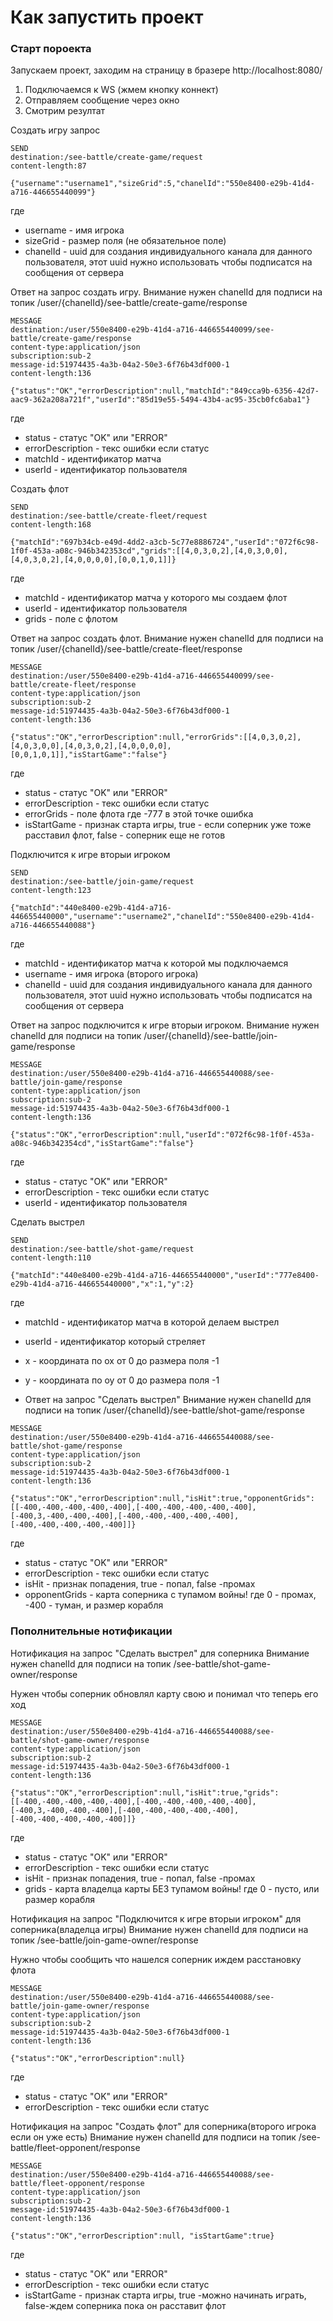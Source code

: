 # Как запустить проект

### Старт пороекта

Запускаем проект, заходим на страницу в бразере http://localhost:8080/
1. Подключаемся к WS (жмем кнопку коннект)
2. Отправляем сообщение через окно
3. Смотрим резултат

Создать игру запрос
```
SEND
destination:/see-battle/create-game/request
content-length:87

{"username":"username1","sizeGrid":5,"chanelId":"550e8400-e29b-41d4-a716-446655440099"} 

```
где
- username - имя игрока
- sizeGrid - размер поля (не обязательное поле)
- chanelId - uuid для создания индивидуального канала для данного пользователя, этот uuid нужно использовать чтобы подписатся на сообщения от сервера

Ответ на запрос создать игру. Внимание нужен chanelId  для подписи на топик /user/{chanelId}/see-battle/create-game/response
```
MESSAGE
destination:/user/550e8400-e29b-41d4-a716-446655440099/see-battle/create-game/response
content-type:application/json
subscription:sub-2
message-id:51974435-4a3b-04a2-50e3-6f76b43df000-1
content-length:136

{"status":"OK","errorDescription":null,"matchId":"849cca9b-6356-42d7-aac9-362a208a721f","userId":"85d19e55-5494-43b4-ac95-35cb0fc6aba1"} 

```
где
- status - статус "OK" или "ERROR"
- errorDescription - текс ошибки если статус
- matchId - идентификатор матча 
- userId - идентификатор пользователя

Создать флот

```
SEND
destination:/see-battle/create-fleet/request
content-length:168

{"matchId":"697b34cb-e49d-4dd2-a3cb-5c77e8886724","userId":"072f6c98-1f0f-453a-a08c-946b342353cd","grids":[[4,0,3,0,2],[4,0,3,0,0],[4,0,3,0,2],[4,0,0,0,0],[0,0,1,0,1]]} 
```

где
- matchId - идентификатор матча у которого мы создаем флот
- userId - идентификатор пользователя
- grids - поле с флотом

Ответ на запрос создать флот. Внимание нужен chanelId  для подписи на топик /user/{chanelId}/see-battle/create-fleet/response
```
MESSAGE
destination:/user/550e8400-e29b-41d4-a716-446655440099/see-battle/create-fleet/response
content-type:application/json
subscription:sub-2
message-id:51974435-4a3b-04a2-50e3-6f76b43df000-1
content-length:136

{"status":"OK","errorDescription":null,"errorGrids":[[4,0,3,0,2],[4,0,3,0,0],[4,0,3,0,2],[4,0,0,0,0],[0,0,1,0,1]],"isStartGame":"false"} 

```
где
- status - статус "OK" или "ERROR"
- errorDescription - текс ошибки если статус
- errorGrids - поле флота где -777 в этой точке ошибка 
- isStartGame - признак старта игры, true - если соперник уже тоже расставил флот, false - соперник еще не готов 

Подключится к игре вторыи игроком
```
SEND
destination:/see-battle/join-game/request
content-length:123

{"matchId":"440e8400-e29b-41d4-a716-446655440000","username":"username2","chanelId":"550e8400-e29b-41d4-a716-446655440088"} 

```
где
- matchId - идентификатор матча  к которой мы подключаемся
- username - имя игрока (второго игрока)
- chanelId - uuid для создания индивидуального канала для данного пользователя, этот uuid нужно использовать чтобы подписатся на сообщения от сервера
 
Ответ на запрос подключится к игре вторыи игроком. Внимание нужен chanelId  для подписи на топик /user/{chanelId}/see-battle/join-game/response
```
MESSAGE
destination:/user/550e8400-e29b-41d4-a716-446655440088/see-battle/join-game/response
content-type:application/json
subscription:sub-2
message-id:51974435-4a3b-04a2-50e3-6f76b43df000-1
content-length:136

{"status":"OK","errorDescription":null,"userId":"072f6c98-1f0f-453a-a08c-946b342354cd","isStartGame":"false"} 

```
где
- status - статус "OK" или "ERROR"
- errorDescription - текс ошибки если статус
- userId - идентификатор пользователя


Сделать выстрел
```
SEND
destination:/see-battle/shot-game/request
content-length:110

{"matchId":"440e8400-e29b-41d4-a716-446655440000","userId":"777e8400-e29b-41d4-a716-446655440000","x":1,"y":2} 

```
где
- matchId - идентификатор матча в которой делаем выстрел
- userId - идентификатор который стреляет
- x - координата по ox от 0 до размера поля -1
- y - координата по oy от 0 до размера поля -1

- Ответ на запрос "Сделать выстрел"  Внимание нужен chanelId  для подписи на топик /user/{chanelId}/see-battle/shot-game/response
```
MESSAGE
destination:/user/550e8400-e29b-41d4-a716-446655440088/see-battle/shot-game/response
content-type:application/json
subscription:sub-2
message-id:51974435-4a3b-04a2-50e3-6f76b43df000-1
content-length:136

{"status":"OK","errorDescription":null,"isHit":true,"opponentGrids":[[-400,-400,-400,-400,-400],[-400,-400,-400,-400,-400],[-400,3,-400,-400,-400],[-400,-400,-400,-400,-400],[-400,-400,-400,-400,-400]]} 

```
где
- status - статус "OK" или "ERROR"
- errorDescription - текс ошибки если статус
- isHit - признак попадения, true - попал, false -промах
- opponentGrids - карта соперника с тупамом войны! где  0 - промах, -400 - туман, и размер корабля 


### Пополнительные нотификации


Нотификация на запрос "Сделать выстрел" для соперника  Внимание нужен chanelId  для подписи на топик /see-battle/shot-game-owner/response

Нужен чтобы соперник обновлял карту свою и понимал что теперь его ход

```
MESSAGE
destination:/user/550e8400-e29b-41d4-a716-446655440088/see-battle/shot-game-owner/response
content-type:application/json
subscription:sub-2
message-id:51974435-4a3b-04a2-50e3-6f76b43df000-1
content-length:136

{"status":"OK","errorDescription":null,"isHit":true,"grids":[[-400,-400,-400,-400,-400],[-400,-400,-400,-400,-400],[-400,3,-400,-400,-400],[-400,-400,-400,-400,-400],[-400,-400,-400,-400,-400]]} 

```
где
- status - статус "OK" или "ERROR"
- errorDescription - текс ошибки если статус
- isHit - признак попадения, true - попал, false -промах
- grids - карта владелца карты БЕЗ тупамом войны! где  0 - пусто, или размер корабля 





Нотификация на запрос "Подключится к игре вторыи игроком" для соперника(владелца игры)  Внимание нужен chanelId  для подписи на топик /see-battle/join-game-owner/response

Нужно чтобы сообщить что нашелся соперник иждем расстановку флота

```
MESSAGE
destination:/user/550e8400-e29b-41d4-a716-446655440088/see-battle/join-game-owner/response
content-type:application/json
subscription:sub-2
message-id:51974435-4a3b-04a2-50e3-6f76b43df000-1
content-length:136

{"status":"OK","errorDescription":null} 

```
где
- status - статус "OK" или "ERROR"
- errorDescription - текс ошибки если статус


Нотификация на запрос "Создать флот" для соперника(второго игрока если он уже есть)  Внимание нужен chanelId  для подписи на топик /see-battle/fleet-opponent/response


```
MESSAGE
destination:/user/550e8400-e29b-41d4-a716-446655440088/see-battle/fleet-opponent/response
content-type:application/json
subscription:sub-2
message-id:51974435-4a3b-04a2-50e3-6f76b43df000-1
content-length:136

{"status":"OK","errorDescription":null, "isStartGame":true} 

```
где
- status - статус "OK" или "ERROR"
- errorDescription - текс ошибки если статус
- isStartGame - признак старта игры, true -можно начинать играть, false-ждем соперника пока он расставит флот

